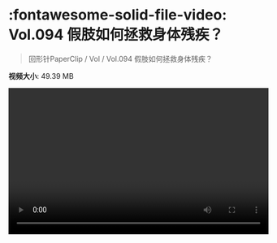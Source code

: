 # :fontawesome-solid-file-video: Vol.094 假肢如何拯救身体残疾？

> 回形针PaperClip / Vol / Vol.094 假肢如何拯救身体残疾？

**视频大小**: 49.39 MB

<video id="V-debfefb647028eba26acab56d301bb24" width="512" height="288" preload="none" playsinline webkit-playsinline></video>